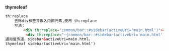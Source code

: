 **thymeleaf** 
    
```html
th:replace
    去除div标签并嵌入内部元素,使用 th:replace
    写法： 
        <div th:replace="common/bar::#sidebar(activeUri='main.html')"></div>
         <div th:replace="~{common/bar::#sidebar(activeUri='main.html')}"></div>_
通用值传递，sidebar&activeUri=main.html。
thymeleaf sidebar(activeUri='main.html')
```       
<br/> 
 
 ```java

```



    